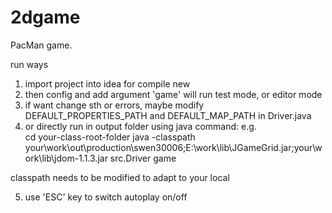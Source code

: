 # 2dgame

PacMan game.

run ways
1. import project into idea for compile new
2. then config and add argument 'game' will run test mode, or editor mode
3. if want change sth or errors, maybe modify DEFAULT_PROPERTIES_PATH and DEFAULT_MAP_PATH in Driver.java
4. or directly run in output folder using java command:
e.g.  
cd your-class-root-folder
java -classpath your\work\out\production\swen30006;E:\work\lib\JGameGrid.jar;your\work\lib\jdom-1.1.3.jar src.Driver game

classpath needs to be modified to adapt to your local

5. use 'ESC' key to switch autoplay on/off
